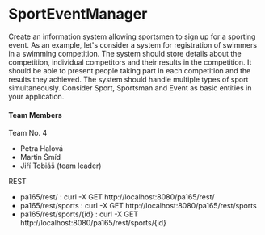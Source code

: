 # SportEventManager

Create an information system allowing sportsmen to sign up for a sporting event. As an example, let's consider a system for registration of swimmers in a swimming competition. The system should store details about the competition, individual competitors and their results in the competition. It should be able to present people taking part in each competition and the results they achieved. The system should handle multiple types of sport simultaneously. Consider Sport, Sportsman and Event as basic entities in your application.

#### Team Members

Team No. 4

- Petra Halová
- Martin Šmíd
- Jiří Tobiáš (team leader)

REST

- pa165/rest/ : curl -X GET http://localhost:8080/pa165/rest/
- pa165/rest/sports : curl -X GET http://localhost:8080/pa165/rest/sports
- pa165/rest/sports/{id} : curl -X GET http://localhost:8080/pa165/rest/sports/{id}

